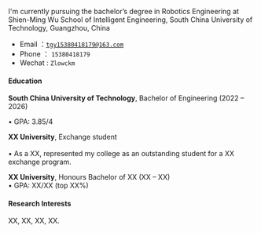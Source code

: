 

I'm currently pursuing the bachelor’s degree in Robotics Engineering at Shien-Ming Wu School of Intelligent Engineering, South China University of Technology, Guangzhou, China

- Email  ：<code>tgy15380418179@163.com</code>  
- Phone  ： <code>15380418179</code>
- Wechat :  <code>Zlowckm</code>

#### Education  
**South China University of Technology**, Bachelor of Engineering (2022 – 2026)  

• GPA: 3.85/4  


**XX University**, Exchange student <br>  
• As a XX, represented my college as an outstanding student for a XX exchange program.  

**XX University**, Honours Bachelor of XX (XX – XX)  
• GPA: XX/XX (top XX%)  

#### Research Interests  
XX, XX, XX, XX.